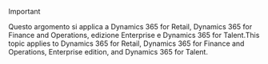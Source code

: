 > [!IMPORTANT]
> <span data-ttu-id="927f2-101">Questo argomento si applica a Dynamics 365 for Retail, Dynamics 365 for Finance and Operations, edizione Enterprise e Dynamics 365 for Talent.</span><span class="sxs-lookup"><span data-stu-id="927f2-101">This topic applies to Dynamics 365 for Retail, Dynamics 365 for Finance and Operations, Enterprise edition, and Dynamics 365 for Talent.</span></span>
